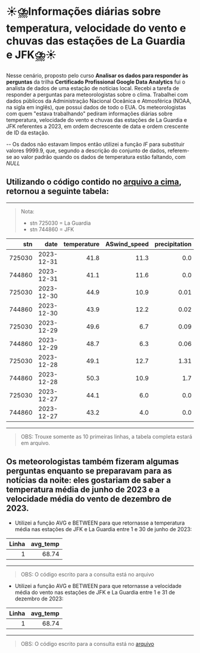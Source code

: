 # ☀️⛈️Informações diárias sobre temperatura, velocidade do vento e chuvas das estações de La Guardia e JFK⛈️☀️

Nesse cenário, proposto pelo curso **Analisar os dados para responder às perguntas** da trilha **Certificado Profissional Google Data Analytics** fui o analista de dados de uma estação de notícias local. Recebi a tarefa de responder a perguntas para meteorologistas sobre o clima. Trabalhei com dados públicos da Administração Nacional Oceânica e Atmosférica (NOAA, na sigla em inglês), que possui dados de todo o EUA. Os meteorologistas com quem "estava trabalhando" pediram informações diárias sobre temperatura, velocidade do vento e chuvas das estações de La Guardia e JFK referentes a 2023, em ordem decrescente de data e ordem crescente de ID da estação.

-- Os dados não estavam limpos então utilizei a função *IF* para substituir valores 9999.9, que, segundo a descrição do conjunto de dados, referem-se ao valor padrão quando os dados de temperatura estão faltando, com *NULL* 

## Utilizando o código contido no [arquivo a cima](https://github.com/ReginaldoJuniorr/Analise_de_dados_meteorol-gicos_no_BigQuery/blob/main/codigo_da_consulta), retornou a seguinte tabela:

---
>Nota:
> - stn 725030 = La Guardia
> - stn 744860 = JFK

| stn |date|temperature|ASwind_speed|precipitation|
|----:|---:|----------:|-----------:|------------:|
|725030|2023-12-31|41.8|11.3|0.0|
|744860|2023-12-31|41.1|11.6|0.0|
|725030|2023-12-30|44.9|10.9|0.01|
|744860|2023-12-30|43.9|12.2|0.02|
|725030|2023-12-29|49.6|6.7|0.09|
|744860|2023-12-29|48.7|6.3|0.06|
|725030|2023-12-28|49.1|12.7|1.31|
|744860|2023-12-28|50.3|10.9|1.7|
|725030|2023-12-27|44.1|6.0|0.0|
|744860|2023-12-27|43.2|4.0|0.0|

---
> OBS: Trouxe somente as 10 primeiras linhas, a tabela completa estará em arquivo.

## Os meteorologistas também fizeram algumas perguntas enquanto se preparavam para as notícias da noite: eles gostariam de saber a temperatura média de junho de 2023 e a velocidade média do vento de dezembro de 2023.

- Utilizei a função AVG e BETWEEN para que retornasse a temperatura média nas estações de JFK e La Guardia entre 1 e 30 de junho de 2023:

|Linha  |avg_temp|
|------:|-------:|
|1      |68.74   |

---
>OBS: O código escrito para a consulta está no arquivo

- Utilizei a função AVG e BETWEEN para que retornasse a velocidade média do vento nas estações de JFK e La Guardia entre 1 e 31 de dezembro de 2023:

|Linha  |avg_temp|
|------:|-------:|
|1      |68.74   |

---
>OBS: O código escrito para a consulta está no [arquivo](https://github.com/ReginaldoJuniorr/Analise_de_dados_meteorol-gicos_no_BigQuery/blob/main/codigo_da_consulta_avg_max_wind)
